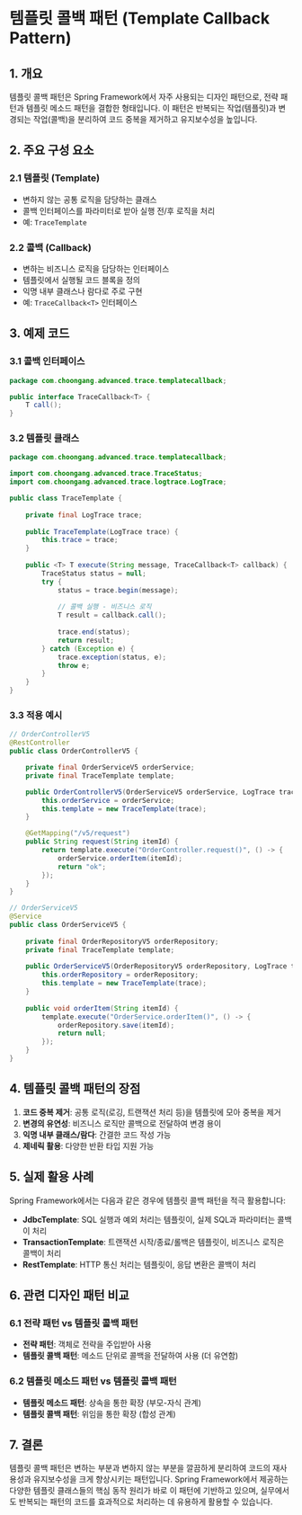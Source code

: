 # 템플릿 콜백 패턴 (Template Callback Pattern)

## 1. 개요

템플릿 콜백 패턴은 Spring Framework에서 자주 사용되는 디자인 패턴으로, 전략 패턴과 템플릿 메소드 패턴을 결합한 형태입니다. 이 패턴은 반복되는 작업(템플릿)과 변경되는 작업(콜백)을 분리하여 코드 중복을 제거하고 유지보수성을 높입니다.

## 2. 주요 구성 요소

### 2.1 템플릿 (Template)

- 변하지 않는 공통 로직을 담당하는 클래스
- 콜백 인터페이스를 파라미터로 받아 실행 전/후 로직을 처리
- 예: `TraceTemplate`

### 2.2 콜백 (Callback)

- 변하는 비즈니스 로직을 담당하는 인터페이스
- 템플릿에서 실행될 코드 블록을 정의
- 익명 내부 클래스나 람다로 주로 구현
- 예: `TraceCallback<T>` 인터페이스

## 3. 예제 코드

### 3.1 콜백 인터페이스

```java
package com.choongang.advanced.trace.templatecallback;

public interface TraceCallback<T> {
    T call();
}
```

### 3.2 템플릿 클래스

```java
package com.choongang.advanced.trace.templatecallback;

import com.choongang.advanced.trace.TraceStatus;
import com.choongang.advanced.trace.logtrace.LogTrace;

public class TraceTemplate {
    
    private final LogTrace trace;
    
    public TraceTemplate(LogTrace trace) {
        this.trace = trace;
    }
    
    public <T> T execute(String message, TraceCallback<T> callback) {
        TraceStatus status = null;
        try {
            status = trace.begin(message);
            
            // 콜백 실행 - 비즈니스 로직
            T result = callback.call();
            
            trace.end(status);
            return result;
        } catch (Exception e) {
            trace.exception(status, e);
            throw e;
        }
    }
}
```

### 3.3 적용 예시

```java
// OrderControllerV5
@RestController
public class OrderControllerV5 {

    private final OrderServiceV5 orderService;
    private final TraceTemplate template;

    public OrderControllerV5(OrderServiceV5 orderService, LogTrace trace) {
        this.orderService = orderService;
        this.template = new TraceTemplate(trace);
    }

    @GetMapping("/v5/request")
    public String request(String itemId) {
        return template.execute("OrderController.request()", () -> {
            orderService.orderItem(itemId);
            return "ok";
        });
    }
}

// OrderServiceV5
@Service
public class OrderServiceV5 {
    
    private final OrderRepositoryV5 orderRepository;
    private final TraceTemplate template;
    
    public OrderServiceV5(OrderRepositoryV5 orderRepository, LogTrace trace) {
        this.orderRepository = orderRepository;
        this.template = new TraceTemplate(trace);
    }
    
    public void orderItem(String itemId) {
        template.execute("OrderService.orderItem()", () -> {
            orderRepository.save(itemId);
            return null;
        });
    }
}
```

## 4. 템플릿 콜백 패턴의 장점

1. **코드 중복 제거**: 공통 로직(로깅, 트랜잭션 처리 등)을 템플릿에 모아 중복을 제거
2. **변경의 유연성**: 비즈니스 로직만 콜백으로 전달하여 변경 용이
3. **익명 내부 클래스/람다**: 간결한 코드 작성 가능
4. **제네릭 활용**: 다양한 반환 타입 지원 가능

## 5. 실제 활용 사례

Spring Framework에서는 다음과 같은 경우에 템플릿 콜백 패턴을 적극 활용합니다:

- **JdbcTemplate**: SQL 실행과 예외 처리는 템플릿이, 실제 SQL과 파라미터는 콜백이 처리
- **TransactionTemplate**: 트랜잭션 시작/종료/롤백은 템플릿이, 비즈니스 로직은 콜백이 처리
- **RestTemplate**: HTTP 통신 처리는 템플릿이, 응답 변환은 콜백이 처리

## 6. 관련 디자인 패턴 비교

### 6.1 전략 패턴 vs 템플릿 콜백 패턴

- **전략 패턴**: 객체로 전략을 주입받아 사용
- **템플릿 콜백 패턴**: 메소드 단위로 콜백을 전달하여 사용 (더 유연함)

### 6.2 템플릿 메소드 패턴 vs 템플릿 콜백 패턴

- **템플릿 메소드 패턴**: 상속을 통한 확장 (부모-자식 관계)
- **템플릿 콜백 패턴**: 위임을 통한 확장 (합성 관계)

## 7. 결론

템플릿 콜백 패턴은 변하는 부분과 변하지 않는 부분을 깔끔하게 분리하여 코드의 재사용성과 유지보수성을 크게 향상시키는 패턴입니다. Spring Framework에서 제공하는 다양한 템플릿 클래스들의 핵심 동작 원리가 바로 이 패턴에 기반하고 있으며, 실무에서도 반복되는 패턴의 코드를 효과적으로 처리하는 데 유용하게 활용할 수 있습니다.